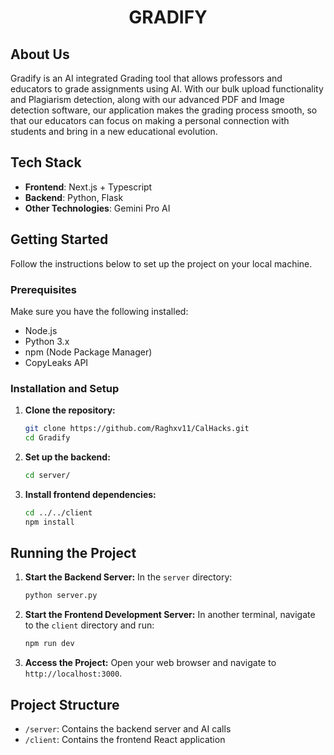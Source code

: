 <h1 align="center">GRADIFY</h1>


## About Us
Gradify is an AI integrated Grading tool that allows professors and educators to grade assignments using AI. With our bulk upload functionality and Plagiarism detection, along with our advanced PDF and Image detection software, our application makes the grading process smooth, so that our educators can focus on making a personal connection with students and bring in a new educational evolution.

## Tech Stack
- **Frontend**: Next.js + Typescript
- **Backend**: Python, Flask
- **Other Technologies**: Gemini Pro AI

## Getting Started

Follow the instructions below to set up the project on your local machine.

### Prerequisites
Make sure you have the following installed:
- Node.js
- Python 3.x
- npm (Node Package Manager)
- CopyLeaks API

### Installation and Setup

1. **Clone the repository:**
   ```bash
   git clone https://github.com/Raghxv11/CalHacks.git
   cd Gradify
   ```

2. **Set up the backend:**
   ```bash
   cd server/
   ```

3. **Install frontend dependencies:**
   ```bash
   cd ../../client
   npm install
   ```

## Running the Project

1. **Start the Backend Server:**
   In the `server` directory:
   ```bash
   python server.py
   ```

2. **Start the Frontend Development Server:**
   In another terminal, navigate to the `client` directory and run:
   ```bash
   npm run dev
   ```

3. **Access the Project:**
   Open your web browser and navigate to `http://localhost:3000`.

## Project Structure

- `/server`: Contains the backend server and AI calls
- `/client`: Contains the frontend React application

